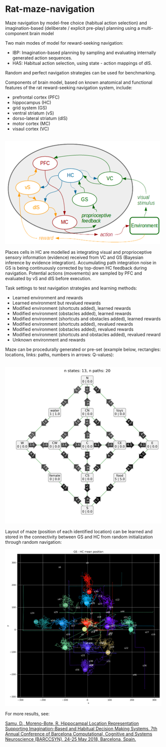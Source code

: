# Rat-maze-navigation
Maze navigation by model-free choice (habitual action selection) and imagination-based (deliberate / explicit pre-play) planning using a multi-component brain model 

Two main modes of model for reward-seeking navigation:

- IBP: Imagination-based planning by sampling and evaluating internally generated action sequences.
- HAS: Habitual action selection, using state - action mappings of dlS.

Random and perfect navigation strategies can be used for benchmarking.

Components of brain model, based on known anatomical and functional features of the rat reward-seeking navigation system, include:

- prefrontal cortex (PFC)
- hippocampus (HC)
- grid system (GS)
- ventral striatum (vS)
- dorso-lateral striatum (dlS)
- motor cortex (MC)
- visaul cortex (VC)

<br/>

<img src="https://github.com/davidsamu/Rat-maze-navigation/blob/master/docs/schematics/full_model.png" width="500">

<br/>

Places cells in HC are modelled as integrating visual and proprioceptive sensory information (evidence) received from VC and GS (Bayesian inference by evidence integration). Accumulating path integration noise in GS is being continuously corrected by top-down HC feedback during navigation. Potential actions (movements) are sampled by PFC and evaluated by vS and dlS before execution.

Task settings to test navigation strategies and learning methods:
- Learned environment and rewards
- Learned environment but revalued rewards
- Modified environment (shortcuts added), learned rewards
- Modified environment (obstacles added), learned rewards
- Modified environment (shortcuts and obstacles added), learned rewards
- Modified environment (shortcuts added), revalued rewards
- Modified environment (obstacles added), revalued rewards
- Modified environment (shortcuts and obstacles added), revalued reward
- Unknown environment and rewards

Maze can be procedurally generated or pre-set (example below, rectangles: locations, links: paths, numbers in arrows: Q-values):

<br/>

<img src="https://github.com/davidsamu/Rat-maze-navigation/blob/master/results/village/village.png" width="700">

Layout of maze (position of each identified location) can be learned and stored in the connectivity between GS and HC from random initialization through random navigation:

<img src="https://github.com/davidsamu/Rat-maze-navigation/blob/master/results/learning/village/gs_hc_traj.png" width="700">

For more results, see:

[Samu, D., Moreno-Bote, R. Hippocampal Location Representation Supporting Imagination-Based and Habitual Decision Making Systems. 7th Annual Conference of Barcelona Computational, Cognitive and Systems Neuroscience (BARCCSYN), 24-25 May 2018, Barcelona, Spain.](http://www.davidsamu.com/samu_Barccsyn_2018_poster.pdf?attredirects=0&d=1)
